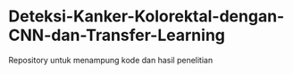 # Deteksi-Kanker-Kolorektal-dengan-CNN-dan-Transfer-Learning
Repository untuk menampung kode dan hasil penelitian 
